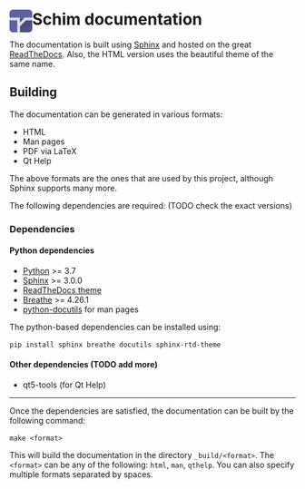 
# <img align="left" width="40" height="40" src="../res/img/icon.svg" alt="Icon"/> Schim documentation

The documentation is built using [Sphinx](https://www.sphinx-doc.org/en/master/)
and hosted on the great [ReadTheDocs](https://schim.rtfd.io). Also, the HTML
version uses the beautiful theme of the same name.

## Building

The documentation can be generated in various formats:

* HTML
* Man pages
* PDF via LaTeX
* Qt Help

The above formats are the ones that are used by this project, although Sphinx
supports many more.

The following dependencies are required:
(TODO check the exact versions)

### Dependencies

#### Python dependencies

* [Python](https://python.org) >= 3.7
* [Sphinx](https://www.sphinx-doc.org/en/master/usage/installation.html) >= 3.0.0
* [ReadTheDocs theme](https://pypi.org/project/sphinx-rtd-theme/)
* [Breathe](https://breathe.readthedocs.io/en/latest/index.html) >= 4.26.1
* [python-docutils](https://pypi.org/project/docutils/) for man pages

The python-based dependencies can be installed using:

```shell
pip install sphinx breathe docutils sphinx-rtd-theme
```

#### Other dependencies (TODO add more)
* qt5-tools (for Qt Help)

---

Once the dependencies are satisfied, the documentation can be built by the
following command:

```shell
make <format>
```

This will build the documentation in the directory `_build/<format>`. The
`<format>` can be any of the following: `html`, `man`, `qthelp`. You can also
specify multiple formats separated by spaces.
